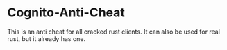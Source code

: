 # Cognito-Anti-Cheat
This is an anti cheat for all cracked rust clients. It can also be used for real rust, but it already has one.
